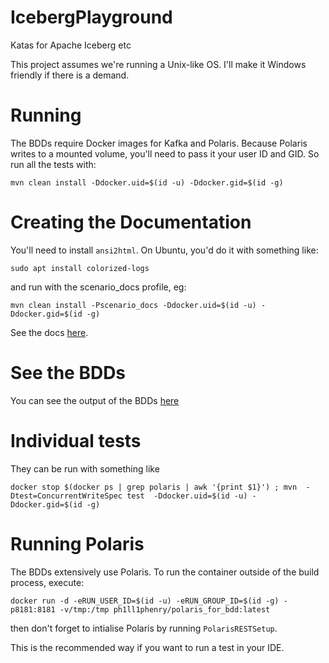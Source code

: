 # IcebergPlayground
Katas for Apache Iceberg etc

This project assumes we're running a Unix-like OS. 
I'll make it Windows friendly if there is a demand. 

# Running

The BDDs require Docker images for Kafka and Polaris. 
Because Polaris writes to a mounted volume, you'll need to pass it your user ID and GID.
So run all the tests with:

`mvn clean install -Ddocker.uid=$(id -u) -Ddocker.gid=$(id -g)`

# Creating the Documentation
You'll need to install `ansi2html`. On Ubuntu, you'd do it with something like:

`sudo apt install colorized-logs`

and run with the scenario_docs profile, eg:

`mvn clean install -Pscenario_docs -Ddocker.uid=$(id -u) -Ddocker.gid=$(id -g)`

See the docs [here](https://phillhenry.github.io/IcebergPlayground/index.html).

# See the BDDs

You can see the output of the BDDs [here](https://iceberg.thebigdata.space/)

# Individual tests

They can be run with something like 

`docker stop $(docker ps | grep polaris | awk '{print $1}') ; mvn  -Dtest=ConcurrentWriteSpec test  -Ddocker.uid=$(id -u) -Ddocker.gid=$(id -g)`

# Running Polaris

The BDDs extensively use Polaris. 
To run the container outside of the build process, execute:

`docker run -d -eRUN_USER_ID=$(id -u) -eRUN_GROUP_ID=$(id -g) -p8181:8181 -v/tmp:/tmp ph1ll1phenry/polaris_for_bdd:latest`

then don't forget to intialise Polaris by running `PolarisRESTSetup`.

This is the recommended way if you want to run a test in your IDE.
